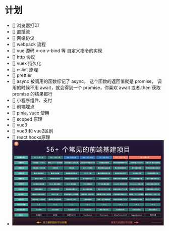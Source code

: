 # 计划

- [] 浏览器打印
- [] 直播流
- [] 网络协议
- [] webpack 流程
- [] vue 源码 v-on v-bind 等 自定义指令的实现
- [] http 协议
- [] vuex 持久化
- [] eslint 原理
- [] prettier
- [] async 被调用的函数标记了 async， 这个函数的返回值就是 promise， 调用的时候不用 await，就会得到一个 promise，你喜欢 await 或者.then 获取 promise 的结果都行
- [] 小程序组件、支付
- [] 前端埋点
- [] pinia, vuex 使用
- [] scoped 原理
- [] vue3
- [] vue3 和 vue2区别
- [] react hooks原理
- ![](./images/20221021091812.png)
